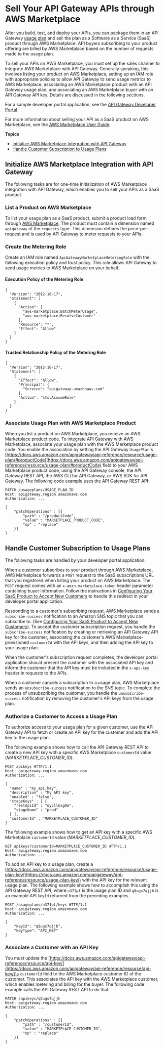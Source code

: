 # Sell Your API Gateway APIs through AWS Marketplace<a name="sell-api-as-saas-on-aws-marketplace"></a>

After you build, test, and deploy your APIs, you can package them in an API Gateway [usage plan](api-gateway-api-usage-plans.md) and sell the plan as a Software as a Service \(SaaS\) product through AWS Marketplace\. API buyers subscribing to your product offering are billed by AWS Marketplace based on the number of requests made to the usage plan\.

To sell your APIs on AWS Marketplace, you must set up the sales channel to integrate AWS Marketplace with API Gateway\. Generally speaking, this involves listing your product on AWS Marketplace, setting up an IAM role with appropriate policies to allow API Gateway to send usage metrics to AWS Marketplace, associating an AWS Marketplace product with an API Gateway usage plan, and associating an AWS Marketplace buyer with an API Gateway API key\. Details are discussed in the following sections\.

For a sample developer portal application, see the [API Gateway Developer Portal](https://github.com/awslabs/aws-api-gateway-developer-portal)\.

For more information about selling your API as a SaaS product on AWS Marketplace, see the [AWS Marketplace User Guide](https://docs.aws.amazon.com/marketplace/latest/userguide/)\.

**Topics**
+ [Initialize AWS Marketplace Integration with API Gateway](#sell-api-as-saas-on-aws-marketplace-inital-setup)
+ [Handle Customer Subscription to Usage Plans](#sell-api-as-saas-on-aws-marketplace-subscription-unsubscription)

## Initialize AWS Marketplace Integration with API Gateway<a name="sell-api-as-saas-on-aws-marketplace-inital-setup"></a>

The following tasks are for one\-time initialization of AWS Marketplace integration with API Gateway, which enables you to sell your APIs as a SaaS product\.

### List a Product on AWS Marketplace<a name="sell-api-as-saas-on-aws-marketplace-inital-setup-list-product"></a>

To list your usage plan as a SaaS product, submit a product load form through [AWS Marketplace](https://aws.amazon.com/marketplace/management/tour/)\. The product must contain a dimension named `apigateway` of the `requests` type\. This dimension defines the price\-per\-request and is used by API Gateway to meter requests to your APIs\.

### Create the Metering Role<a name="sell-api-as-saas-on-aws-marketplace-inital-setup-create-metering-role"></a>

Create an IAM role named `ApiGatewayMarketplaceMeteringRole` with the following execution policy and trust policy\. This role allows API Gateway to send usage metrics to AWS Marketplace on your behalf\.

#### Execution Policy of the Metering Role<a name="sell-api-as-saas-on-aws-marketplace-inital-setup-create-metering-role-execution-policy"></a>

```
{
  "Version": "2012-10-17",
  "Statement": [
    {
      "Action": [
        "aws-marketplace:BatchMeterUsage",
        "aws-marketplace:ResolveCustomer"
      ],
      "Resource": "*",
      "Effect": "Allow"
    }
  ]
}
```

#### Trusted Relationship Policy of the Metering Role<a name="sell-api-as-saas-on-aws-marketplace-inital-setup-create-metering-role-trusted-policy"></a>

```
{
  "Version": "2012-10-17",
  "Statement": [
    {
      "Effect": "Allow",
      "Principal": {
        "Service": "apigateway.amazonaws.com"
      },
      "Action": "sts:AssumeRole"
    }
  ]
}
```

### Associate Usage Plan with AWS Marketplace Product<a name="sell-api-as-saas-on-aws-marketplace-associate-usage-plan-with-saas-product"></a>

When you list a product on AWS Marketplace, you receive an AWS Marketplace product code\. To integrate API Gateway with AWS Marketplace, associate your usage plan with the AWS Marketplace product code\. You enable the association by setting the API Gateway `UsagePlan`'s [https://docs.aws.amazon.com/apigateway/api-reference/resource/usage-plan/#productCode](https://docs.aws.amazon.com/apigateway/api-reference/resource/usage-plan/#productCode) field to your AWS Marketplace product code, using the API Gateway console, the API Gateway REST API, the AWS CLI for API Gateway, or AWS SDK for API Gateway\. The following code example uses the API Gateway REST API:

```
PATCH /usageplans/USAGE_PLAN_ID
Host: apigateway.region.amazonaws.com
Authorization: ...

{
    "patchOperations" : [{
        "path" : "/productCode",
        "value" : "MARKETPLACE_PRODUCT_CODE",
        "op" : "replace"
    }]
}
```

## Handle Customer Subscription to Usage Plans<a name="sell-api-as-saas-on-aws-marketplace-subscription-unsubscription"></a>

The following tasks are handled by your developer portal application\.

When a customer subscribes to your product through AWS Marketplace, AWS Marketplace forwards a `POST` request to the SaaS subscriptions URL  that you registered when listing your product on AWS Marketplace\. The `POST` request comes with an `x-amzn-marketplace-token` header parameter containing buyer information\. Follow the instructions in [Configuring Your SaaS Product to Accept New Customers](https://docs.aws.amazon.com/marketplace/latest/userguide/configuring-your-saas-application-to-accept-new-customers.html#in-your-application) to handle this redirect in your developer portal application\.

Responding to a customer's subscribing request, AWS Marketplace sends a `subscribe-success` notification to an Amazon SNS topic that you can subscribe to\. \(See [Configuring Your SaaS Product to Accept New Customers](https://docs.aws.amazon.com/marketplace/latest/userguide/configuring-your-saas-application-to-accept-new-customers.html#in-your-application)\)\. To accept the customer subscription request, you handle the `subscribe-success` notification by creating or retrieving an API Gateway API key for the customer, associating the customer's AWS Marketplace\-provisioned `customerId` with the API keys, and then adding the API key to your usage plan\.

When the customer's subscription request completes, the developer portal application should present the customer with the associated API key and inform the customer that the API key must be included in the `x-api-key` header in requests to the APIs\.

When a customer cancels a subscription to a usage plan, AWS Marketplace sends an `unsubscribe-success` notification to the SNS topic\. To complete the process of unsubscribing the customer, you handle the `unsubscribe-success` notification by removing the customer's API keys from the usage plan\.

### Authorize a Customer to Access a Usage Plan<a name="sell-api-as-saas-on-aws-marketplace-subscription-unsubscription-authorize-access-to-usage-plan"></a>

To authorize access to your usage plan for a given customer, use the API Gateway API to fetch or create an API key for the customer and add the API key to the usage plan\. 

The following example shows how to call the API Gateway REST API to create a new API key with a specific AWS Marketplace `customerId` value \(*MARKETPLACE\_CUSTOMER\_ID*\)\.

```
POST apikeys HTTP/1.1
Host: apigateway.region.amazonaws.com
Authorization: ...

{
  "name" : "my_api_key",
  "description" : "My API key",
  "enabled" : "false",
  "stageKeys" : [ {
    "restApiId" : "uycll6xg9a",
    "stageName" : "prod"
  } ],
  "customerId" : "MARKETPLACE_CUSTOMER_ID"
}
```

The following example shows how to get an API key with a specific AWS Marketplace `customerId` value \(*MARKETPLACE\_CUSTOMER\_ID*\)\.

```
GET apikeys?customerId=MARKETPLACE_CUSTOMER_ID HTTP/1.1
Host: apigateway.region.amazonaws.com
Authorization: ...
```

To add an API key to a usage plan, create a [https://docs.aws.amazon.com/apigateway/api-reference/resource/usage-plan-key/](https://docs.aws.amazon.com/apigateway/api-reference/resource/usage-plan-key/) with the API key for the relevant usage plan\. The following example shows how to accomplish this using the API Gateway REST API, where `n371pt` is the usage plan ID and `q5ugs7qjjh` is an example API `keyId` returned from the preceding examples\.

```
POST /usageplans/n371pt/keys HTTP/1.1
Host: apigateway.region.amazonaws.com
Authorization: ...

{
    "keyId": "q5ugs7qjjh",
    "keyType": "API_KEY"
}
```

### Associate a Customer with an API Key<a name="sell-api-as-saas-on-aws-marketplace-subscription-unsubscription-associate-marketplace"></a>

You must update the [https://docs.aws.amazon.com/apigateway/api-reference/resource/api-key/](https://docs.aws.amazon.com/apigateway/api-reference/resource/api-key/)'s `customerId` field to the AWS Marketplace customer ID of the customer\. This associates the API key with the AWS Marketplace customer, which enables metering and billing for the buyer\. The following code example calls the API Gateway REST API to do that\.

```
PATCH /apikeys/q5ugs7qjjh
Host: apigateway.region.amazonaws.com
Authorization: ...
        
{
    "patchOperations" : [{
        "path" : "/customerId",
        "value" : "MARKETPLACE_CUSTOMER_ID",
        "op" : "replace"
    }]
}
```